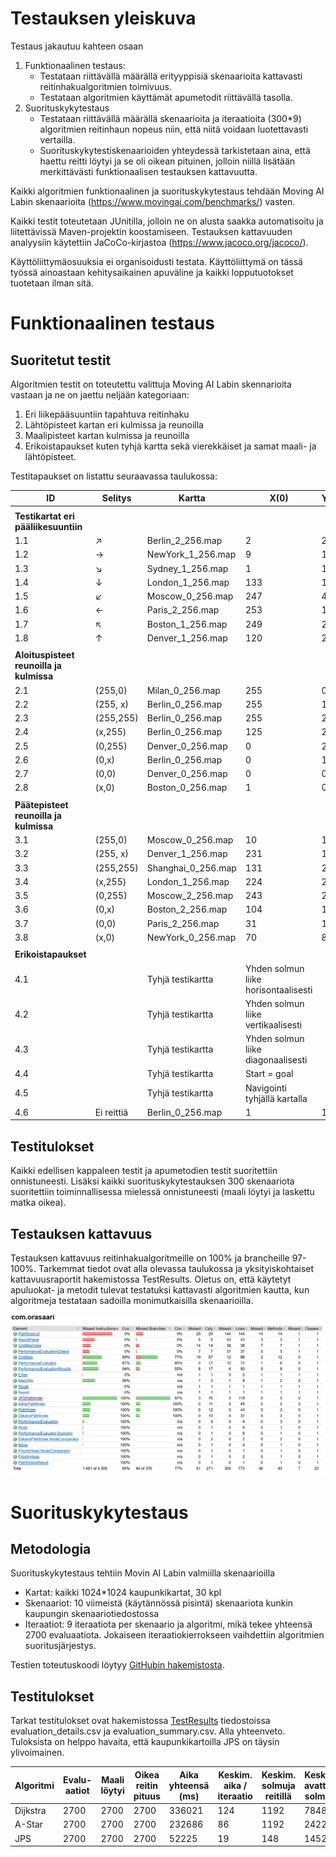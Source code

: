 # Testauksen yleiskuva

Testaus jakautuu kahteen osaan

1.  Funktionaalinen testaus:
    -   Testataan riittävällä määrällä erityyppisiä skenaarioita kattavasti reitinhakualgoritmien toimivuus.
    -   Testataan algoritmien käyttämät apumetodit riittävällä tasolla.
2.  Suorituskykytestaus
    -   Testataan riittävällä määrällä skenaarioita ja iteraatioita (300\*9) algoritmien reitinhaun nopeus niin, että niitä voidaan luotettavasti vertailla.
    -   Suorituskykytestiskenaarioiden yhteydessä tarkistetaan aina, että haettu reitti löytyi ja se oli oikean pituinen, jolloin niillä lisätään merkittävästi funktionaalisen testauksen kattavuutta.

Kaikki algoritmien funktionaalinen ja suorituskykytestaus tehdään Moving AI Labin skenaarioita (<https://www.movingai.com/benchmarks/>) vasten.

Kaikki testit toteutetaan JUnitilla, jolloin ne on alusta saakka automatisoitu ja liitettävissä Maven-projektin koostamiseen. Testauksen kattavuuden analyysiin käytettiin JaCoCo-kirjastoa (https://www.jacoco.org/jacoco/).

Käyttöliittymäosuuksia ei organisoidusti testata. Käyttöliittymä on tässä työssä ainoastaan kehitysaikainen apuväline ja kaikki lopputuotokset tuotetaan ilman sitä.

# Funktionaalinen testaus

## Suoritetut testit

Algoritmien testit on toteutettu valittuja Moving AI Labin skennarioita vastaan ja ne on jaettu neljään kategoriaan:

1.  Eri liikepääsuuntiin tapahtuva reitinhaku
2.  Lähtöpisteet kartan eri kulmissa ja reunoilla
3.  Maalipisteet kartan kulmissa ja reunoilla
4.  Erikoistapaukset kuten tyhjä kartta sekä vierekkäiset ja samat maali- ja lähtöpisteet.

Testitapaukset on listattu seuraavassa taulukossa:

| **ID**                                   | **Selitys** | **Kartta**         | **X(0)**                             | **Y(0)** | **X(g)** | **Y(g)** | **Etäisyys** |
|------------------------------------------|-------------|--------------------|--------------------------------------|----------|----------|----------|--------------|
|                                          |             |                    |                                      |          |          |          |              |
| **Testikartat eri pääliikesuuntiin**     |             |                    |                                      |          |          |          |              |
| 1.1                                      | ↗           | Berlin_2_256.map   | 2                                    | 249      | 253      | 16       | 370.9432175  |
| 1.2                                      | →           | NewYork_1_256.map  | 9                                    | 123      | 240      | 117      | 250.0538239  |
| 1.3                                      | ↘           | Sydney_1_256.map   | 1                                    | 1        | 216      | 234      | 340.8010819  |
| 1.4                                      | ↓           | London_1_256.map   | 133                                  | 12       | 129      | 248      | 262.1248917  |
| 1.5                                      | ↙           | Moscow_0_256.map   | 247                                  | 4        | 7        | 247      | 361.0559158  |
| 1.6                                      | ←           | Paris_2_256.map    | 253                                  | 128      | 4        | 125      | 275.0954544  |
| 1.7                                      | ↖           | Boston_1_256.map   | 249                                  | 254      | 4        | 9        | 363.2691193  |
| 1.8                                      | ↑           | Denver_1_256.map   | 120                                  | 254      | 118      | 2        | 261.9411255  |
|                                          |             |                    |                                      |          |          |          |              |
| **Aloituspisteet reunoilla ja kulmissa** |             |                    |                                      |          |          |          |              |
| 2.1                                      | (255,0)     | Milan_0_256.map    | 255                                  | 0        | 176      | 66       | 106.3380951  |
| 2.2                                      | (255, x)    | Berlin_0_256.map   | 255                                  | 17       | 253      | 108      | 95.97056274  |
| 2.3                                      | (255,255)   | Berlin_0_256.map   | 255                                  | 255      | 50       | 26       | 336.1736649  |
| 2.4                                      | (x,255)     | Berlin_0_256.map   | 125                                  | 255      | 47       | 181      | 157.3969696  |
| 2.5                                      | (0,255)     | Denver_0_256.map   | 0                                    | 255      | 254      | 102      | 340.2203461  |
| 2.6                                      | (0,x)       | Berlin_0_256.map   | 0                                    | 186      | 88       | 232      | 239.2203461  |
| 2.7                                      | (0,0)       | Denver_0_256.map   | 0                                    | 0        | 221      | 195      | 316.4163055  |
| 2.8                                      | (x,0)       | Boston_0_256.map   | 1                                    | 0        | 17       | 138      | 190.3086578  |
|                                          |             |                    |                                      |          |          |          |              |
| **Päätepisteet reunoilla ja kulmissa**   |             |                    |                                      |          |          |          |              |
| 3.1                                      | (255,0)     | Moscow_0_256.map   | 10                                   | 188      | 255      | 0        | 324.0437225  |
| 3.2                                      | (255, x)    | Denver_1_256.map   | 231                                  | 115      | 255      | 111      | 25.65685425  |
| 3.3                                      | (255,255)   | Shanghai_0_256.map | 131                                  | 20       | 255      | 255      | 325.9188309  |
| 3.4                                      | (x,255)     | London_1_256.map   | 224                                  | 240      | 240      | 255      | 22.21320343  |
| 3.5                                      | (0,255)     | Moscow_2_256.map   | 243                                  | 23       | 0        | 255      | 356.0853531  |
| 3.6                                      | (0,x)       | Boston_2_256.map   | 104                                  | 174      | 0        | 188      | 109.7989899  |
| 3.7                                      | (0,0)       | Paris_2_256.map    | 31                                   | 157      | 0        | 0        | 396.2741699  |
| 3.8                                      | (x,0)       | NewYork_0_256.map  | 70                                   | 87       | 52       | 0        | 94.45584412  |
|                                          |             |                    |                                      |          |          |          |              |
| **Erikoistapaukset**                     |             |                    |                                      |          |          |          |              |
| 4.1                                      |             | Tyhjä testikartta  | Yhden solmun liike horisontaalisesti |          |          |          |              |
| 4.2                                      |             | Tyhjä testikartta  | Yhden solmun liike vertikaalisesti   |          |          |          |              |
| 4.3                                      |             | Tyhjä testikartta  | Yhden solmun liike diagonaalisesti   |          |          |          |              |
| 4.4                                      |             | Tyhjä testikartta  | Start = goal                         |          |          |          |              |
| 4.5                                      |             | Tyhjä testikartta  | Navigointi tyhjällä kartalla         |          |          |          |              |
| 4.6                                      | Ei reittiä  | Berlin_0_256.map   | 1                                    | 1        | 200      | 254      |              |

## Testitulokset

Kaikki edellisen kappaleen testit ja apumetodien testit suoritettiin onnistuneesti. Lisäksi kaikki suorituskykytestauksen 300 skenaariota suoritettiin toiminnallisessa mielessä onnistuneesti (maali löytyi ja laskettu matka oikea).

## Testauksen kattavuus

Testauksen kattavuus reitinhakualgoritmeille on 100% ja brancheille 97-100%. Tarkemmat tiedot ovat alla olevassa taulukossa ja yksityiskohtaiset kattavuusraportit hakemistossa TestResults. Oletus on, että käytetyt apuluokat- ja metodit tulevat testatuksi kattavasti algoritmien kautta, kun algoritmeja testataan sadoilla monimutkaisilla skenaarioilla.

![Coverage result](https://github.com/Marko-S-O/TKT20010/blob/main/TestResults/coverage.jpg)

# Suorituskykytestaus

## Metodologia

Suorituskykytestaus tehtiin Movin AI Labin valmiilla skenaarioilla

-   Kartat: kaikki 1024\*1024 kaupunkikartat, 30 kpl
-   Skenaariot: 10 viimeistä (käytännössä pisintä) skenaariota kunkin kaupungin skenaariotiedostossa
-   Iteraatiot: 9 iteraatiota per skenaario ja algoritmi, mikä tekee yhteensä 2700 evaluaatiota. Jokaiseen iteraatiokierrokseen vaihdettiin algoritmien suoritusjärjestys.

Testien toteutuskoodi löytyy [GitHubin hakemistosta](https://github.com/Marko-S-O/TKT20010/tree/main/pathfinder-app/src/test/java/com/orasaari).

## Testitulokset

Tarkat testitulokset ovat hakemistossa [TestResults](https://github.com/Marko-S-O/TKT20010/tree/main/TestResults) tiedostoissa evaluation_details.csv ja evaluation_summary.csv. Alla yhteenveto. Tuloksista on helppo havaita, että kaupunkikartoilla JPS on täysin ylivoimainen.

| **Algoritmi** | **Evalu-aatiot** | **Maali löytyi** | **Oikea reitin pituus** | **Aika yhteensä (ms)** | **Keskim. aika / iteraatio** | **Keskim. solmuja reitillä** | **Keskim. avattuja solmuja** |
|---------------|------------------|------------------|-------------------------|------------------------|------------------------------|------------------------------|------------------------------|
| Dijkstra      | 2700             | 2700             | 2700                    | 336021                 | 124                          | 1192                         | 784871                       |
| A-Star        | 2700             | 2700             | 2700                    | 232686                 | 86                           | 1192                         | 242253                       |
| JPS           | 2700             | 2700             | 2700                    | 52225                  | 19                           | 148                          | 1452                         |
